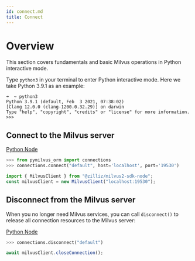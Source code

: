 ```yaml
---
id: connect.md
title: Connect
---
```


# Overview

This section covers fundamentals and basic Milvus operations in Python interactive mode.

Type `python3` in your terminal to enter Python interactive mode. Here we take Python 3.9.1 as an example:

```
➜  ~ python3
Python 3.9.1 (default, Feb  3 2021, 07:38:02)
[Clang 12.0.0 (clang-1200.0.32.29)] on darwin
Type "help", "copyright", "credits" or "license" for more information.
>>>
```

## Connect to the Milvus server

<div class="multipleCode">
  <a href="?python">Python </a>
  <a href="?javascript">Node</a>
</div>


```python
>>> from pymilvus_orm import connections
>>> connections.connect("default", host='localhost', port='19530')
```

```javascript
import { MilvusClient } from "@zilliz/milvus2-sdk-node";
const milvusClient = new MilvusClient("localhost:19530");
```

## Disconnect from the Milvus server

When you no longer need Milvus services, you can call `disconnect()` to release all connection resources to the Milvus server:

<div class="multipleCode">
  <a href="?python">Python </a>
  <a href="?javascript">Node</a>
</div>


```python
>>> connections.disconnect("default")
```

```javascript
await milvusClient.closeConnection();
```
